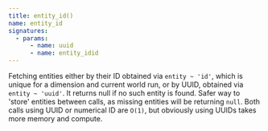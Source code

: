 ```yaml
---
title: entity_id()
name: entity_id
signatures:
  - params:
      - name: uuid
      - name: entity_idid
---
```


Fetching entities either by their ID obtained via `entity ~ 'id'`, which is
unique for a dimension and current world run, or by UUID, obtained via
`entity ~ 'uuid'`. It returns null if no such entity is found. Safer way to
'store' entities between calls, as missing entities will be returning `null`.
Both calls using UUID or numerical ID are `O(1)`, but obviously using UUIDs
takes more memory and compute.
